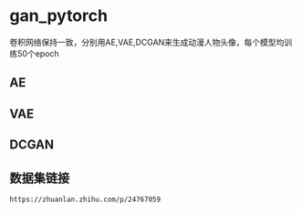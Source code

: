 # gan_pytorch
卷积网络保持一致，分别用AE,VAE,DCGAN来生成动漫人物头像，每个模型均训练50个epoch
## **AE**
## **VAE**
## **DCGAN**
## 数据集链接
```
https://zhuanlan.zhihu.com/p/24767059
```


